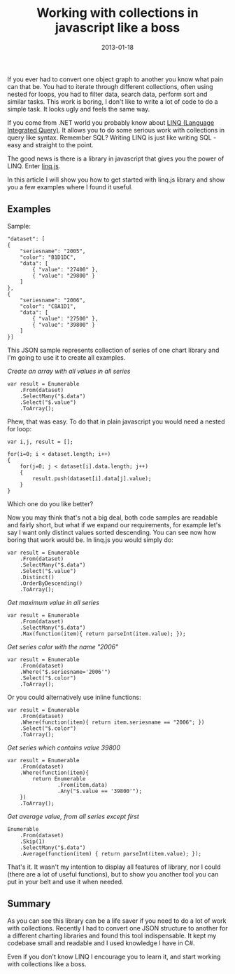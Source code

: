 ﻿---
title: "Working with collections in javascript like a boss"
layout: "post"
date: 2013-01-18
summary: "If you ever had to convert one object graph to another you know what pain can that be. In this post I will explain how to use excellent linq.js library to make that work easy."
summaryImage: "/images/posts/linqjs.jpg"
tags: [javascript, programming, collections]
---

If you ever had to convert one object graph to another you know what pain can that be. You had to iterate through different collections, often using nested for loops, you had to filter data, search data, perform sort and similar tasks. This work is boring, I don't like to write a lot of code to do a simple task. It looks ugly and feels the same way.

If you come from .NET world you probably know about [LINQ (Language Integrated Query)](http://en.wikipedia.org/wiki/Language_Integrated_Query). It allows you to do some serious work with collections in query like syntax. Remember SQL? Writing LINQ is just like writing SQL - easy and straight to the point.

The good news is there is a library in javascript that gives you the power of LINQ. Enter [linq.js](http://linqjs.codeplex.com/).

In this article I will show you how to get started with linq.js library and show you a few examples where I found it useful.

## Examples ##

Sample:

	"dataset": [
	{
		"seriesname": "2005",
		"color": "B1D1DC",
		"data": [
			{ "value": "27400" },
			{ "value": "29800" }
		]
	},
	{
		"seriesname": "2006",
		"color": "C8A1D1",
		"data": [
			{ "value": "27500" },
			{ "value": "39800" }
		]
	}]
	
This JSON sample represents collection of series of one chart library and I'm going to use it to create all examples.

_Create an array with all values in all series_

	var result = Enumerable
		.From(dataset)
		.SelectMany("$.data")
		.Select("$.value")
		.ToArray();
		
Phew, that was easy. To do that in plain javascript you would need a nested for loop:

	var i,j, result = [];
	 
	for(i=0; i < dataset.length; i++)
	{
		for(j=0; j < dataset[i].data.length; j++)
		{
			result.push(dataset[i].data[j].value);
		}
	}
	
Which one do you like better?

Now you may think that's not a big deal, both code samples are readable and fairly short, but what if we expand our requirements, for example let's say I want only distinct values sorted descending. You can see now how boring that work would be. In linq.js you would simply do:

	var result = Enumerable
		.From(dataset)
		.SelectMany("$.data")
		.Select("$.value")
		.Distinct()
		.OrderByDescending()
		.ToArray();
		
_Get maximum value in all series_

	var result = Enumerable
		.From(dataset)
		.SelectMany("$.data")
		.Max(function(item){ return parseInt(item.value); });
		
_Get series color with the name "2006"_

	var result = Enumerable
		.From(dataset)
		.Where("$.seriesname='2006'")
		.Select("$.color")
		.ToArray();
		
Or you could alternatively use inline functions:

	var result = Enumerable
		.From(dataset)
		.Where(function(item){ return item.seriesname == "2006"; })
		.Select("$.color")
		.ToArray();
		
_Get series which contains value 39800_

	var result = Enumerable
		.From(dataset)
		.Where(function(item){ 
			return Enumerable
					.From(item.data)
					.Any("$.value == '39800'"); 
		})
		.ToArray();
		
_Get average value, from all series except first_

	Enumerable
		.From(dataset)
		.Skip(1)
		.SelectMany("$.data")
		.Average(function(item) { return parseInt(item.value); });
		
That's it. It wasn't my intention to display all features of library, nor I could (there are a lot of useful functions), but to show you another tool you can put in your belt and use it when needed.

## Summary ##

As you can see this library can be a life saver if you need to do a lot of work with collections. Recently I had to convert one JSON structure to another for a different charting libraries and found this tool indispensable. It kept my codebase small and readable and I used knowledge I have in C#.

Even if you don't know LINQ I encourage you to learn it, and start working with collections like a boss.